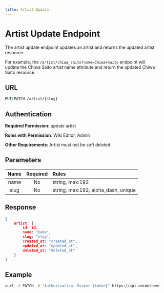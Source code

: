 ```yaml
---
title: Artist Update
---
```


# Artist Update Endpoint

The artist update endpoint updates an artist and returns the updated artist resource.

For example, the `/artist/chiwa_saito?name=Chiwa+Saito` endpoint will update the Chiwa Saito artist name attribute and return the updated Chiwa Saito resource.

## URL

```sh
PUT|PATCH /artist/{slug}
```

## Authentication

**Required Permission**: update artist

**Roles with Permission**: Wiki Editor, Admin

**Other Requirements**: Artist must not be soft deleted

## Parameters

| Name     | Required | Rules                               |
| :------: | :------: | :---------------------------------- |
| name     | No       | string, max:192                     |
| slug     | No       | string, max:192, alpha_dash, unique |

## Response

```json
{
    artist: {
        id: id,
        name: "name",
        slug: "slug",
        created_at: "created_at",
        updated_at: "updated_at",
        deleted_at: "deleted_at"
    }
}
```

## Example

```bash
curl -X PATCH -H "Authorization: Bearer {token}" https://api.animethemes.moe/artist/chiwa_saito
```
